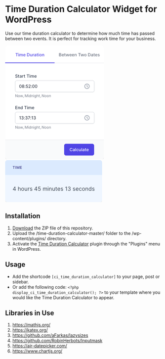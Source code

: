 # Time Duration Calculator Widget for WordPress

Use our time duration calculator to determine how much time has passed between two events. It is perfect for tracking work time for your business.

![Time Duration Calculator Input Form](/assets/images/screenshot-1.png "Time Duration Calculator Input Form")
![Time Duration Calculator Calculation Results](/assets/images/screenshot-2.png "Time Duration Calculator Calculation Results")

## Installation

1. [Download](https://github.com/pub-calculator-io/time-duration-calculator/archive/refs/heads/master.zip) the ZIP file of this repository.
2. Upload the /time-duration-calculator-master/ folder to the /wp-content/plugins/ directory.
3. Activate the [Time Duration Calculator](https://www.calculator.io/time-duration-calculator/ "Time Duration Calculator Homepage") plugin through the "Plugins" menu in WordPress.

## Usage
* Add the shortcode `[ci_time_duration_calculator]` to your page, post or sidebar.
* Or add the following code: `<?php display_ci_time_duration_calculator(); ?>` to your template where you would like the Time Duration Calculator to appear.

## Libraries in Use
1. https://mathjs.org/
2. https://katex.org/
3. https://github.com/aFarkas/lazysizes
4. https://github.com/RobinHerbots/Inputmask
5. https://air-datepicker.com/
6. https://www.chartjs.org/
